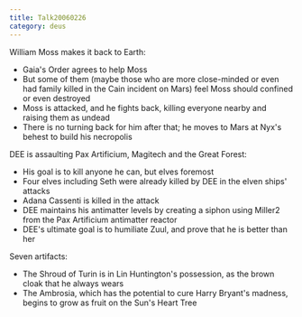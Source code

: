 ```yaml
---
title: Talk20060226
category: deus
---
```

William Moss makes it back to Earth:
* Gaia's Order agrees to help Moss
* But some of them (maybe those who are more close-minded or even had family killed in the Cain incident on Mars) feel Moss should confined or even destroyed
* Moss is attacked, and he fights back, killing everyone nearby and raising them as undead
* There is no turning back for him after that; he moves to Mars at Nyx's behest to build his necropolis

DEE is assaulting Pax Artificium, Magitech and the Great Forest:
* His goal is to kill anyone he can, but elves foremost
* Four elves including Seth were already killed by DEE in the elven ships' attacks
* Adana Cassenti is killed in the attack
* DEE maintains his antimatter levels by creating a siphon using Miller2 from the Pax Artificium antimatter reactor
* DEE's ultimate goal is to humiliate Zuul, and prove that he is better than her

Seven artifacts:
* The Shroud of Turin is in Lin Huntington's possession, as the brown cloak that he always wears
* The Ambrosia, which has the potential to cure Harry Bryant's madness, begins to grow as fruit on the Sun's Heart Tree

